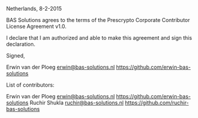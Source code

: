 Netherlands, 8-2-2015

BAS Solutions agrees to the terms of the Prescrypto Corporate Contributor License
Agreement v1.0.

I declare that I am authorized and able to make this agreement and sign this
declaration.

Signed,

Erwin van der Ploeg erwin@bas-solutions.nl https://github.com/erwin-bas-solutions

List of contributors:

Erwin van der Ploeg erwin@bas-solutions.nl https://github.com/erwin-bas-solutions
Ruchir Shukla ruchir@bas-solutions.nl https://github.com/ruchir-bas-solutions